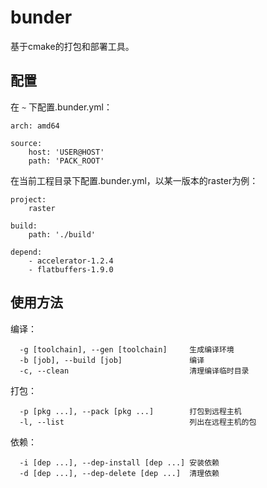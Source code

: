 bunder
======

基于cmake的打包和部署工具。

配置
----

在 `~` 下配置.bunder.yml：

    arch: amd64

    source:
        host: 'USER@HOST'
        path: 'PACK_ROOT'

在当前工程目录下配置.bunder.yml，以某一版本的raster为例：

    project:
        raster

    build:
        path: './build'

    depend:
        - accelerator-1.2.4
        - flatbuffers-1.9.0

使用方法
--------

编译：

```
  -g [toolchain], --gen [toolchain]     生成编译环境
  -b [job], --build [job]               编译
  -c, --clean                           清理编译临时目录
```

打包：

```
  -p [pkg ...], --pack [pkg ...]        打包到远程主机
  -l, --list                            列出在远程主机的包
```

依赖：

```
  -i [dep ...], --dep-install [dep ...] 安装依赖
  -d [dep ...], --dep-delete [dep ...]  清理依赖
```
